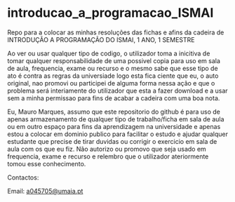 # introducao_a_programacao_ISMAI
 Repo para a colocar as minhas resoluções das fichas e afins da cadeira de INTRODUÇÃO A PROGRAMAÇÃO DO ISMAI, 1 ANO, 1 SEMESTRE

 Ao ver ou usar qualquer tipo de codigo, o utilizador toma a inicitiva de tomar qualquer responsabilidade de uma possivel copia para uso em sala de aula, frequencia, exame ou recurso
 e o mesmo sabe que esse tipo de ato é contra as regras da universiade logo esta fica ciente que eu, o auto original, nao promovi ou participei de alguma forma nessa ação e que o
 problema será interiamente do utilizador que esta a fazer download e a usar sem a minha permissao para fins de acabar a cadeira com uma boa nota.

 Eu, Mauro Marques, assumo que este repositorio do github é para uso de apenas armazenamento de qualquer tipo de trabalho/ficha em sala de aula ou em outro espaço para fins da aprendizagem na universidade
 e apenas estou a colocar em dominio publico para facilitar o estudo e ajudar qualquer estudante que precise de tirar duvidas ou corrigir o exercicio em sala de aula com os que eu fiz.
 Não autorizo ou promovo que seja usado em frequencia, exame e recurso e relembro que o utilizador ateriormente tomou esse conhecimento.

 Contactos: 
 
 Email: a045705@umaia.pt
